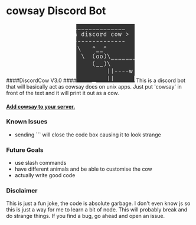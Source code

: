 # cowsay Discord Bot
####DiscordCow V3.0
####[![](https://raw.githubusercontent.com/gyoder/DiscordCow/main/icon.png)](https://raw.githubusercontent.com/gyoder/DiscordCow/main/icon.png)
This is a discord bot that will basically act as cowsay does on unix apps. Just put 'cowsay' in front of the text and it will print it out as a cow.

#### [Add cowsay to your server.](https://discord.com/oauth2/authorize?client_id=799105431691460699&scope=bot&permissions=10240 "Add cowsay to your server.")

### Known Issues

- sending \`\`\` will close the code box causing it to look strange

### Future Goals
- use slash commands
- have different animals and be able to customise the cow
- actually write good code

### Disclaimer
This is just a fun joke, the code is absolute garbage. I don't even know js so this is just a way for me to learn a bit of node. This will probably break and do strange things. If you find a bug, go ahead and open an issue.
